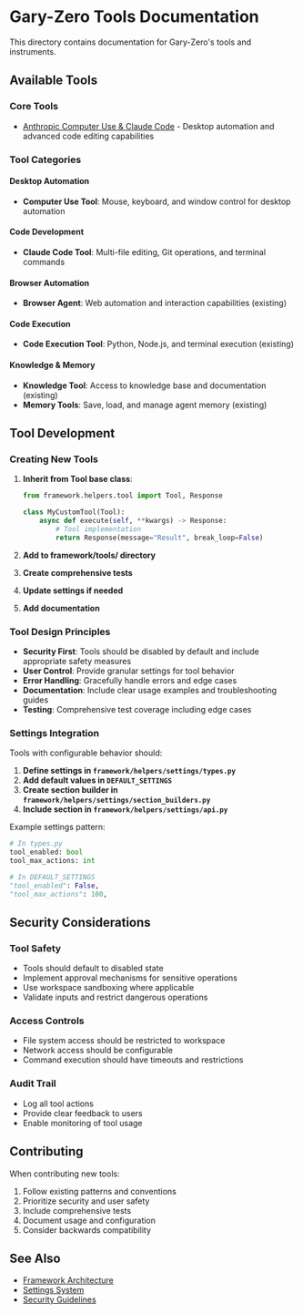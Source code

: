 # Gary-Zero Tools Documentation

This directory contains documentation for Gary-Zero's tools and instruments.

## Available Tools

### Core Tools

- [Anthropic Computer Use & Claude Code](./anthropic-computer-use-claude-code.md) - Desktop automation and advanced code editing capabilities

### Tool Categories

#### Desktop Automation

- **Computer Use Tool**: Mouse, keyboard, and window control for desktop automation

#### Code Development

- **Claude Code Tool**: Multi-file editing, Git operations, and terminal commands

#### Browser Automation

- **Browser Agent**: Web automation and interaction capabilities (existing)

#### Code Execution

- **Code Execution Tool**: Python, Node.js, and terminal execution (existing)

#### Knowledge & Memory

- **Knowledge Tool**: Access to knowledge base and documentation (existing)
- **Memory Tools**: Save, load, and manage agent memory (existing)

## Tool Development

### Creating New Tools

1. **Inherit from Tool base class**:

   ```python
   from framework.helpers.tool import Tool, Response

   class MyCustomTool(Tool):
       async def execute(self, **kwargs) -> Response:
           # Tool implementation
           return Response(message="Result", break_loop=False)
   ```

2. **Add to framework/tools/ directory**
3. **Create comprehensive tests**
4. **Update settings if needed**
5. **Add documentation**

### Tool Design Principles

- **Security First**: Tools should be disabled by default and include appropriate safety measures
- **User Control**: Provide granular settings for tool behavior
- **Error Handling**: Gracefully handle errors and edge cases
- **Documentation**: Include clear usage examples and troubleshooting guides
- **Testing**: Comprehensive test coverage including edge cases

### Settings Integration

Tools with configurable behavior should:

1. **Define settings in `framework/helpers/settings/types.py`**
2. **Add default values in `DEFAULT_SETTINGS`**
3. **Create section builder in `framework/helpers/settings/section_builders.py`**
4. **Include section in `framework/helpers/settings/api.py`**

Example settings pattern:

```python
# In types.py
tool_enabled: bool
tool_max_actions: int

# In DEFAULT_SETTINGS
"tool_enabled": False,
"tool_max_actions": 100,
```

## Security Considerations

### Tool Safety

- Tools should default to disabled state
- Implement approval mechanisms for sensitive operations
- Use workspace sandboxing where applicable
- Validate inputs and restrict dangerous operations

### Access Controls

- File system access should be restricted to workspace
- Network access should be configurable
- Command execution should have timeouts and restrictions

### Audit Trail

- Log all tool actions
- Provide clear feedback to users
- Enable monitoring of tool usage

## Contributing

When contributing new tools:

1. Follow existing patterns and conventions
2. Prioritize security and user safety
3. Include comprehensive tests
4. Document usage and configuration
5. Consider backwards compatibility

## See Also

- [Framework Architecture](../framework/README.md)
- [Settings System](../settings/README.md)
- [Security Guidelines](../security/README.md)
